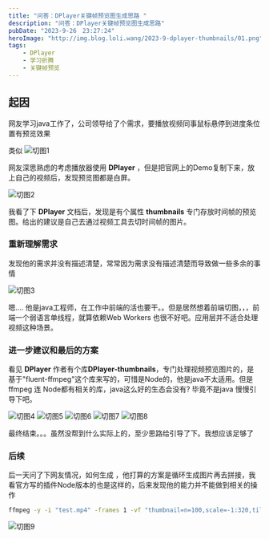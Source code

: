 ```yaml
---
title: "问答：DPlayer关键帧预览图生成思路 "
description: "问答：DPlayer关键帧预览图生成思路"
pubDate: "2023-9-26　23:27:24"
heroImage: "http://img.blog.loli.wang/2023-9-dplayer-thumbnails/01.png"
tags:
    - DPlayer 
    - 学习折腾
    - 关键帧预览
---
```


## 起因
  网友学习java工作了，公司领导给了个需求，要播放视频同事鼠标悬停到进度条位置有预览效果

  类似
  ![切图1](http://img.blog.loli.wang/2023-9-dplayer-thumbnails/01.png)

  网友深思熟虑的考虑播放器使用 **DPlayer** ，但是把官网上的Demo复制下来，放上自己的视频后，发现预览图都是白屏。

![切图2](http://img.blog.loli.wang/2023-9-dplayer-thumbnails/02.png)

我看了下 **DPlayer** 文档后，发现是有个属性 **thumbnails** 专门存放时间帧的预览图。给出的建议是自己去通过视频工具去切时间帧的图片。

### 重新理解需求

发现他的需求并没有描述清楚，常常因为需求没有描述清楚而导致做一些多余的事情

![切图3](http://img.blog.loli.wang/2023-9-dplayer-thumbnails/03.png)

嗯.... 他是java工程师，在工作中前端的活也要干。。但是居然想着前端切图，，，前端一个弱语言单线程，就算依赖Web Workers 也很不好吧。应用层并不适合处理视频这种场景。

### 进一步建议和最后的方案

看见 **DPlayer** 作者有个库**DPlayer-thumbnails**，专门处理视频预览图片的，是基于"fluent-ffmpeg"这个库来写的，可惜是Node的，他是java不太适用。但是ffmpeg 连 Node都有相关的库，java这么好的生态会没有? 毕竟不是java 慢慢引导下吧。

![切图4](http://img.blog.loli.wang/2023-9-dplayer-thumbnails/04.png)
![切图5](http://img.blog.loli.wang/2023-9-dplayer-thumbnails/05.png)
![切图6](http://img.blog.loli.wang/2023-9-dplayer-thumbnails/06.png)
![切图7](http://img.blog.loli.wang/2023-9-dplayer-thumbnails/07.png)
![切图8](http://img.blog.loli.wang/2023-9-dplayer-thumbnails/08.png)

最终结束。。。虽然没帮到什么实际上的，至少思路给引导了下。我想应该足够了


### 后续

后一天问了下网友情况，如何生成 ，他打算的方案是循环生成图片再去拼接，我看官方写的插件Node版本的也是这样的，后来发现他的能力并不能做到相关的操作

``` bash
ffmpeg -y -i "test.mp4" -frames 1 -vf "thumbnail=n=100,scale=-1:320,tile=4X6:padding=10:color=white" thumbnail.png
```

![切图9](http://img.blog.loli.wang/2023-9-dplayer-thumbnails/09.png)
